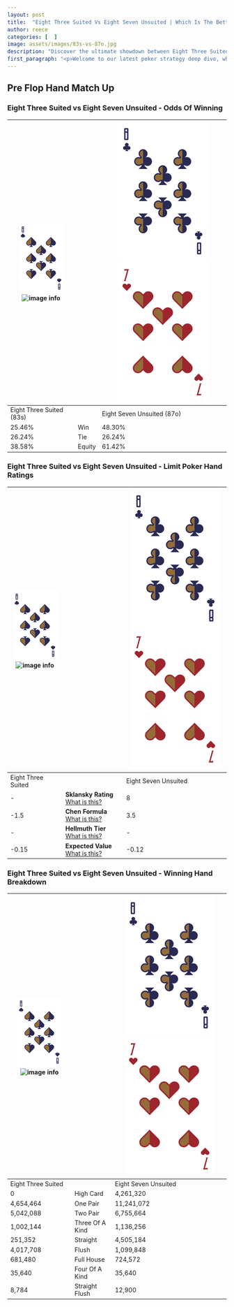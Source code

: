 ```yaml
---
layout: post
title:  "Eight Three Suited Vs Eight Seven Unsuited | Which Is The Better Hand In Poker? A Complete Guide"
author: reece
categories: [  ]
image: assets/images/83s-vs-87o.jpg
description: "Discover the ultimate showdown between Eight Three Suited and Eight Seven Unsuited in poker! Uncover the odds, strategies, and scenarios where one hand triumphs over the other. Get ready to up your poker game with this thrilling analysis."
first_paragraph: "<p>Welcome to our latest poker strategy deep dive, where we're pitting two distinct hands against each other in a high-stakes showdown: Eight Three Suited vs Eight Seven Unsuited.</p><p>In the dynamic world of poker, every decision counts, and knowing which hand holds the upper hand is key to your success at the table.</p><p>In this article, we'll dissect these two hands, explore the scenarios where one dominates the other, and equip you with the knowledge to make strategic choices that can tip the odds in your favor.</p><p>Get ready to unravel the intriguing dynamics of these poker hands and elevate your game to new heights.</p>"
---
```




[comment]: # (sp0)

## Pre Flop Hand Match Up

<div class="table hand-ratings" markdown="1"> 



### Eight Three Suited vs Eight Seven Unsuited - Odds Of Winning


    
| ![image info](assets/images/hand1/8.png) ![image info](assets/images/hand1/3s.png) |  | ![image info](assets/images/hand2/8.png) ![image info](assets/images/hand2/7o.png) |
| -------- | -------- | -------- |
| Eight Three Suited (83s) |  | Eight Seven Unsuited (87o) |
| 25.46% | Win | 48.30% |
| 26.24% | Tie | 26.24% |
| 38.58% | Equity | 61.42% |




[comment]: # (sp1)



### Eight Three Suited vs Eight Seven Unsuited - Limit Poker Hand Ratings


    
| ![image info](assets/images/hand1/8.png) ![image info](assets/images/hand1/3s.png) |  | ![image info](assets/images/hand2/8.png) ![image info](assets/images/hand2/7o.png) |
| -------- | -------- | -------- |
| Eight Three Suited |  | Eight Seven Unsuited |
| - | **Sklansky Rating** [What is this?](/sklansky-rating-explained) | 8 |
| -1.5 | **Chen Formula** [What is this?](/chen-formula-explained) | 3.5 |
| - | **Hellmuth Tier** [What is this?](/Hellmuth-tier-explained) | - |
| -0.15 | **Expected Value** [What is this?](/expected-value-explained) | -0.12 |




[comment]: # (sp2)



### Eight Three Suited vs Eight Seven Unsuited - Winning Hand Breakdown


    
| ![image info](assets/images/hand1/8.png) ![image info](assets/images/hand1/3s.png) |  | ![image info](assets/images/hand2/8.png) ![image info](assets/images/hand2/7o.png) |
| -------- | -------- | -------- |
| Eight Three Suited |  | Eight Seven Unsuited |
| 0 | High Card | 4,261,320 |
| 4,654,464 | One Pair | 11,241,072 |
| 5,042,088 | Two Pair | 6,755,664 |
| 1,002,144 | Three Of A Kind | 1,136,256 |
| 251,352 | Straight | 4,505,184 |
| 4,017,708 | Flush | 1,099,848 |
| 681,480 | Full House | 724,572 |
| 35,640 | Four Of A Kind | 35,640 |
| 8,784 | Straight Flush | 12,900 |




[comment]: # (sp3)



</div>

[comment]: # (sp4)



[comment]: # (sp5)

